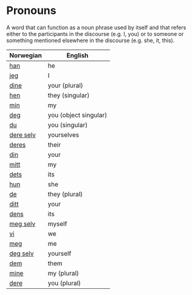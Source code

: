 # Pronouns

A word that can function as a noun phrase used by itself and that refers either to the participants in the discourse (e.g. I, you) or to someone or something mentioned elsewhere in the discourse (e.g. she, it, this).

| Norwegian | English |
| --- | --- |
| [han](https://www.ordnett.no/search?language=no&phrase=han) | he |
| [jeg](https://www.ordnett.no/search?language=no&phrase=jeg) | I |
| [dine](https://www.ordnett.no/search?language=no&phrase=dine) | your (plural) |
| [hen](https://www.ordnett.no/search?language=no&phrase=hen) | they (singular) |
| [min](https://www.ordnett.no/search?language=no&phrase=min) | my |
| [deg](https://www.ordnett.no/search?language=no&phrase=deg) | you (object singular) |
| [du](https://www.ordnett.no/search?language=no&phrase=du) | you (singular) |
| [dere selv](https://www.ordnett.no/search?language=no&phrase=dere%20selv) | yourselves |
| [deres](https://www.ordnett.no/search?language=no&phrase=deres) | their |
| [din](https://www.ordnett.no/search?language=no&phrase=din) | your |
| [mitt](https://www.ordnett.no/search?language=no&phrase=mitt) | my |
| [dets](https://www.ordnett.no/search?language=no&phrase=dets) | its |
| [hun](https://www.ordnett.no/search?language=no&phrase=hun) | she |
| [de](https://www.ordnett.no/search?language=no&phrase=de) | they (plural) |
| [ditt](https://www.ordnett.no/search?language=no&phrase=ditt) | your |
| [dens](https://www.ordnett.no/search?language=no&phrase=dens) | its |
| [meg selv](https://www.ordnett.no/search?language=no&phrase=meg%20selv) | myself |
| [vi](https://www.ordnett.no/search?language=no&phrase=vi) | we |
| [meg](https://www.ordnett.no/search?language=no&phrase=meg) | me |
| [deg selv](https://www.ordnett.no/search?language=no&phrase=deg%20selv) | yourself |
| [dem](https://www.ordnett.no/search?language=no&phrase=dem) | them |
| [mine](https://www.ordnett.no/search?language=no&phrase=mine) | my (plural) |
| [dere](https://www.ordnett.no/search?language=no&phrase=dere) | you (plural) |

